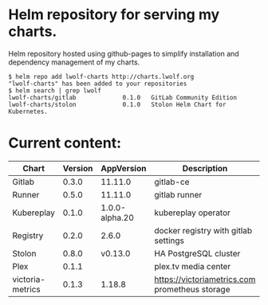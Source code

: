 # Helm repository for serving my charts.

Helm repository hosted using github-pages to simplify installation and dependency management of my charts.

```
$ helm repo add lwolf-charts http://charts.lwolf.org
"lwolf-charts" has been added to your repositories
$ helm search | grep lwolf
lwolf-charts/gitlab             0.1.0   GitLab Community Edition
lwolf-charts/stolon             0.1.0   Stolon Helm Chart for Kubernetes.
```

# Current content:
| Chart | Version | AppVersion |Description |
|-------|---------|------|-------|
| Gitlab | 0.3.0 | 11.11.0 |gitlab-ce |
| Runner | 0.5.0 | 11.11.0 |gitlab runner
| Kubereplay | 0.1.0 | 1.0.0-alpha.20 | kubereplay operator
| Registry | 0.2.0 | 2.6.0| docker registry with gitlab settings
| Stolon | 0.8.0 | v0.13.0 |HA PostgreSQL cluster
| Plex | 0.1.1 | |plex.tv media center
| victoria-metrics |  0.1.3 | 1.18.8 | https://victoriametrics.com prometheus storage
